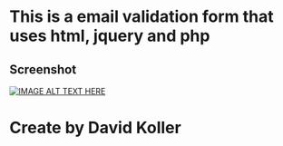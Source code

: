 This is a email validation form that uses html, jquery and php
============================================================================================================


## Screenshot
[![IMAGE ALT TEXT HERE](https://github.com/kolldavi/Web-Development/blob/master/myApp/images/emailValidationScreenShot.png?raw=true)](http://www.dkoller.com/Web-Development/emailValidation/emailValidation.php)



Create by David Koller
=======================
